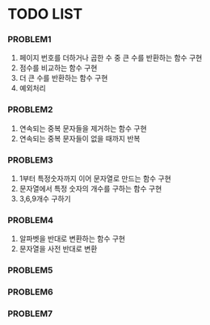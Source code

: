 # TODO LIST

### PROBLEM1
1. 페이지 번호를 더하거나 곱한 수 중 큰 수를 반환하는 함수 구현
2. 점수를 비교하는 함수 구현
3. 더 큰 수를 반환하는 함수 구현
4. 예외처리

### PROBLEM2
1. 연속되는 중복 문자들을 제거하는 함수 구현
2. 연속되는 중복 문자들이 없을 때까지 반복

### PROBLEM3
1. 1부터 특정숫자까지 이어 문자열로 만드는 함수 구현
2. 문자열에서 특정 숫자의 개수를 구하는 함수 구현
3. 3,6,9개수 구하기

### PROBLEM4
1. 알파벳을 반대로 변환하는 함수 구현
2. 문자열을 사전 반대로 변환

### PROBLEM5
### PROBLEM6
### PROBLEM7